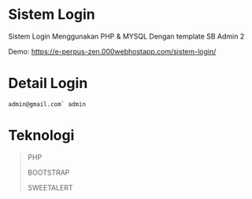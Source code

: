 # Sistem Login
Sistem Login Menggunakan PHP &amp; MYSQL Dengan template SB Admin 2

Demo: https://e-perpus-zen.000webhostapp.com/sistem-login/

# Detail Login
```admin@gmail.com`
admin```

# Teknologi
> PHP
>
> BOOTSTRAP
>
> SWEETALERT
